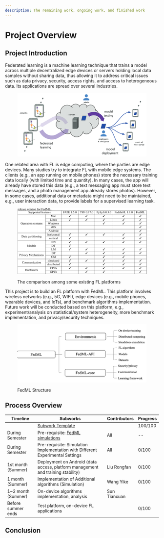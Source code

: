 ```yaml
---
description: The remaining work, ongoing work, and finished work
---
```


# Project Overview

## Project Introduction

Federated learning is a machine learning technique that trains a model across multiple decentralized edge devices or servers holding local data samples without sharing data, thus allowing it to address critical issues such as data privacy, security, access rights, and access to heterogeneous data. Its applications are spread over several industries.&#x20;

<figure><img src=".gitbook/assets/image (2).png" alt=""><figcaption></figcaption></figure>

One related area with FL is edge computing, where the parties are edge devices. Many studies try to integrate FL with mobile edge systems. The clients (e.g., an app running on mobile phones) store the necessary training data locally (with limited time and quantity). In many cases, the app will already have stored this data (e.g., a text messaging app must store text messages, and a photo management app already stores photos). However, in some cases, additional data or metadata might need to be maintained, e.g., user interaction data, to provide labels for a supervised learning task.

<figure><img src=".gitbook/assets/image (1).png" alt=""><figcaption><p>The comparison among some existing FL platforms</p></figcaption></figure>

This project is to build an FL platform with FedML. This platform involves wireless networks (e.g., 5G, WIFI), edge devices (e.g., mobile phones, wearable devices, and IoTs), and benchmark algorithms implementation. Future work will be conducted based on this platform, e.g., experiment/analysis on statistical/system heterogeneity, more benchmark implementation, and privacy/security techniques.

<figure><img src=".gitbook/assets/image.png" alt=""><figcaption><p>FedML Structure</p></figcaption></figure>

## Process Overview&#x20;

| Timeline            | Subworks                                                                               | Contributors | Progress |
| ------------------- | -------------------------------------------------------------------------------------- | ------------ | -------- |
|                     | [Subwork Template](fedml-platform/project-overview/subwork-template.md)                |              | 100/100  |
| During Semester     | Pre-requisite: [FedML simulations](fedml-platform/project-overview/fedml-simulations/) | All          | --       |
| During Semester     | Pre-requisite: Simulation Implementation with Different Experimental Settings          | All          | 0/100    |
| 1st month (Summer)  | Deployment on Android (data access, platform management and training stability)        | Liu Rongfan  | 0/100    |
| 1 month (Summer)    | Implementation of Additional algorithms (Simulation)                                   | Wang Yike    | 0/100    |
| 1\~2 month (Summer) | On-device algorithms implementation, analysis                                          | Sun Tianxuan |          |
| Before summer ends  | Test platform, on-device FL applications                                               |              | 0/100    |

## Conclusion
